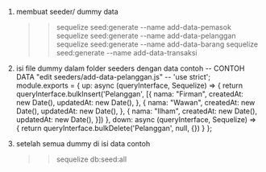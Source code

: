 1. membuat seeder/ dummy data
    >> sequelize seed:generate --name add-data-pemasok
    >> sequelize seed:generate --name add-data-pelanggan
    >> sequelize seed:generate --name add-data-barang
    >> sequelize seed:generate --name add-data-transaksi

2. isi file dummy dalam folder seeders dengan data contoh
-- CONTOH DATA "edit seeders/add-data-pelanggan.js" --
'use strict';
module.exports = {
  up: async (queryInterface, Sequelize) => {
    return queryInterface.bulkInsert('Pelanggan', [{
      nama: "Firman",
      createdAt: new Date(),
      updatedAt: new Date(),
    }, {
      nama: "Wawan",
      createdAt: new Date(),
      updatedAt: new Date(),
    }, {
      nama: "Ilham",
      createdAt: new Date(),
      updatedAt: new Date(),
    }])
  },
  down: async (queryInterface, Sequelize) => {
    return queryInterface.bulkDelete('Pelanggan', null, {})
  }
};

3. setelah semua dummy di isi data contoh
    >> sequelize db:seed:all